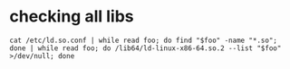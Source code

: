 # checking all libs

	cat /etc/ld.so.conf | while read foo; do find "$foo" -name "*.so"; done | while read foo; do /lib64/ld-linux-x86-64.so.2 --list "$foo" >/dev/null; done
